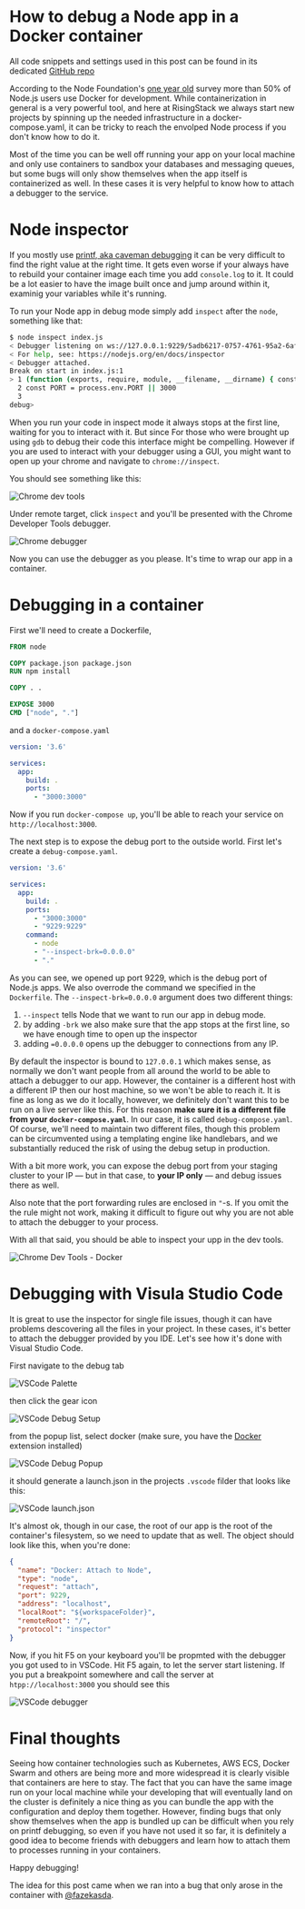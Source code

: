 # How to debug a Node app in a Docker container

All code snippets and settings used in this post can be found in its dedicated [GitHub repo](https://github.com/RisingStack/debug-node-docker)

According to the Node Foundation's [one year old](https://hackernoon.com/node-js-emerging-as-the-universal-development-framework-for-a-diversity-of-applications-c2e788290f5f) survey more than 50% of Node.js users use Docker for development. While containerization in general is a very powerful tool, and here at RisingStack we always start new projects by spinning up the needed infrastructure in a docker-compose.yaml, it can be tricky to reach the envolped Node process if you don't know how to do it. 

Most of the time you can be well off running your app on your local machine and only use containers to sandbox your databases and messaging queues, but some bugs will only show themselves when the app itself is containerized as well. In these cases it is very helpful to know how to attach a debugger to the service.

# Node inspector

If you mostly use [printf, aka caveman debugging](https://stackoverflow.com/questions/189562/what-is-the-proper-name-for-doing-debugging-by-adding-print-statements) it can be very difficult to find the right value at the right time. It gets even worse if your always have to rebuild your container image each time you add `console.log` to it. It could be a lot easier to have the image built once and jump around within it, examinig your variables while it's running. 

To run your Node app in debug mode simply add `inspect` after the `node`, something like that:

```bash
$ node inspect index.js
< Debugger listening on ws://127.0.0.1:9229/5adb6217-0757-4761-95a2-6af0955d7d25
< For help, see: https://nodejs.org/en/docs/inspector
< Debugger attached.
Break on start in index.js:1
> 1 (function (exports, require, module, __filename, __dirname) { const http = require('http')
  2 const PORT = process.env.PORT || 3000
  3 
debug> 
```

When you run your code in inspect mode it always stops at the first line, waiting for you to interact with it. But since For those who were brought up using `gdb` to debug their code this interface might be compelling. However if you are used to interact with your debugger using a GUI, you might want to open up your chrome and navigate to `chrome://inspect`.

You should see something like this:

![Chrome dev tools](img/chrome-inspector.png)

Under remote target, click `inspect` and you'll be presented with the Chrome Developer Tools debugger.

![Chrome debugger](img/chrome-debugger.png)

Now you can use the debugger as you please. It's time to wrap our app in a container.

# Debugging in a container

First we'll need to create a Dockerfile,

```Dockerfile
FROM node

COPY package.json package.json  
RUN npm install

COPY . .  

EXPOSE 3000
CMD ["node", "."]
```

and a `docker-compose.yaml`

```yaml
version: '3.6'

services:
  app: 
    build: .
    ports:
      - "3000:3000" 

```

Now if you run `docker-compose up`, you'll be able to reach your service on `http://localhost:3000`.

The next step is to expose the debug port to the outside world. First let's create a `debug-compose.yaml`.

```yaml
version: '3.6'

services:
  app: 
    build: .
    ports:
      - "3000:3000" 
      - "9229:9229"
    command:
      - node
      - "--inspect-brk=0.0.0.0"
      - "." 
```

As you can see, we opened up port 9229, which is the debug port of Node.js apps. We also overrode the command we specified in the `Dockerfile`. The `--inspect-brk=0.0.0.0` argument does two different things:

1. `--inspect` tells Node that we want to run our app in debug mode.
2. by adding `-brk` we also make sure that the app stops at the first line, so we have enough time to open up the inspector
3. adding `=0.0.0.0` opens up the debugger to connections from any IP.

By default the inspector is bound to `127.0.0.1` which makes sense, as normally we don't want people from all around the world to be able to attach a debugger to our app. However, the container is a different host with a different IP then our host machine, so we won't be able to reach it. It is fine as long as we do it locally, however, we definitely don't want this to be run on a live server like this. For this reason **make sure it is a different file from your `docker-compose.yaml`**. In our case, it is called `debug-compose.yaml`. Of course, we'll need to maintain two different files, though this problem can be circumvented using a templating engine like handlebars, and we substantially reduced the risk of using the debug setup in production.

With a bit more work, you can expose the debug port from your staging cluster to your IP — but in that case, to **your IP only** — and debug issues there as well.

Also note that the port forwarding rules are enclosed in `"`-s. If you omit the the rule might not work, making it difficult to figure out why you are not able to attach the debugger to your process.

With all that said, you should be able to inspect your upp in the dev tools.

![Chrome Dev Tools - Docker](img/devtools-docker.png)

# Debugging with Visula Studio Code

It is great to use the inspector for single file issues, though it can have problems descovering all the files in your project. In these cases, it's better to attach the debugger provided by you IDE. Let's see how it's done with Visual Studio Code.

First navigate to the debug tab

![VSCode Palette](img/vscode-palette.png)  

then click the gear icon

![VSCode Debug Setup](img/debugger-setup.png)

from the popup list, select docker (make sure, you have the [Docker](https://marketplace.visualstudio.com/items?itemName=PeterJausovec.vscode-docker) extension installed)

![VSCode Debug Popup](img/vscode-debuge-popup.png)

it should generate a launch.json in the projects `.vscode` filder that looks like this:

![VSCode launch.json](img/launchjson.png)

It's almost ok, though in our case, the root of our app is the root of the container's filesystem, so we need to update that as well. The object should look like this, when you're done:

```json
{
  "name": "Docker: Attach to Node",
  "type": "node",
  "request": "attach",
  "port": 9229,
  "address": "localhost",
  "localRoot": "${workspaceFolder}",
  "remoteRoot": "/",
  "protocol": "inspector"
}
```

Now, if you hit F5 on your keyboard you'll be propmted with the debugger you got used to in VSCode. Hit F5 again, to let the server start listening. If you put a breakpoint somewhere and call the server at `htpp://localhost:3000` you should see this

![VSCode debugger](img/vscode-debugger.png)

# Final thoughts

Seeing how container technologies such as Kubernetes, AWS ECS, Docker Swarm and others are being more and more widespread it is clearly visible that containers are here to stay. The fact that you can have the same image run on your local machine while your developing that will eventually land on the cluster is definitely a nice thing as you can bundle the app with the configuration and deploy them together. However, finding bugs that only show themselves when the app is bundled up can be difficult when you rely on printf debugging, so even if you have not used it so far, it is definitely a good idea to become friends with debuggers and learn how to attach them to processes running in your containers. 

Happy debugging!

The idea for this post came when we ran into a bug that only arose in the container with [@fazekasda](https://github.com/fazekasda). 
